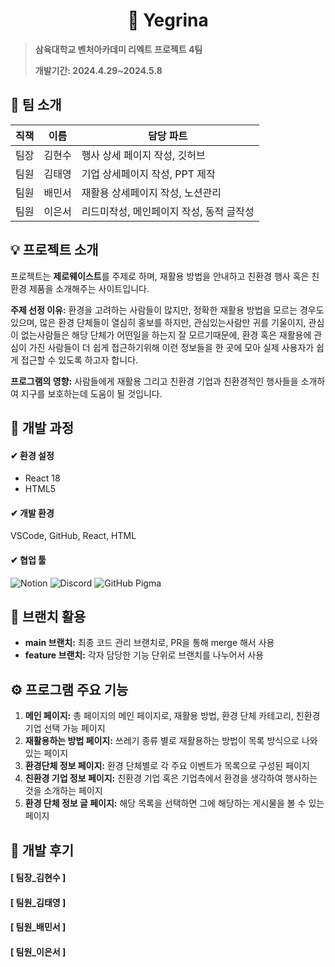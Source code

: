 <div align="center">
  <h1>🌄 Yegrina</h1>
</div>

> **삼육대학교 벤처아카데미 리엑트 프로젝트 4팀**
>
> **개발기간: 2024.4.29~2024.5.8**

## 🙌 팀 소개

| 직책 | 이름   | 담당 파트                     |
|------|--------|-------------------------------|
| 팀장 | 김현수 | 행사 상세 페이지 작성, 깃허브 |
| 팀원 | 김태영 | 기업 상세페이지 작성, PPT 제작 |
| 팀원 | 배민서 | 재활용 상세페이지 작성, 노션관리 |
| 팀원 | 이은서 | 리드미작성, 메인페이지 작성, 동적 글작성 |

## 💡 프로젝트 소개

프로젝트는 **제로웨이스트**를 주제로 하며, 재활용 방법을 안내하고 친환경 행사 혹은 친환경 제품을 소개해주는 사이트입니다.

**주제 선정 이유:** 환경을 고려하는 사람들이 많지만, 정확한 재활용 방법을 모르는 경우도 있으며, 많은 환경 단체들이 열심히 홍보를 하지만, 관심있는사람만 귀를 기울이지, 관심이 없는사람들은 해당 단체가 어떤일을 하는지 잘 모르기때문에, 환경 혹은 재활용에 관심이 가진 사람들이 더 쉽게 접근하기위해 이런 정보들을 한 곳에 모아 실제 사용자가 쉽게 접근할 수 있도록 하고자 합니다.

**프로그램의 영향:** 사람들에게 재활용 그리고 친환경 기업과 친환경적인 행사들을 소개하여 지구를 보호하는데 도움이 될 것입니다.

## 🔎 개발 과정

#### ✔ 환경 설정
- React 18
- HTML5

#### ✔ 개발 환경
VSCode, GitHub, React, HTML

#### ✔ 협업 툴
![Notion](https://img.shields.io/badge/notion-FCBFBD?style=for-the-badge&logo=notion&logoColor=white)
![Discord](https://img.shields.io/badge/discord-9999FF?style=for-the-badge&logo=discord&logoColor=black)
![GitHub](https://img.shields.io/badge/GitHub-FECC00?style=for-the-badge&logo=GitHub&logoColor=white)
Pigma

## 📌 브랜치 활용

- **main 브랜치:** 최종 코드 관리 브랜치로, PR을 통해 merge 해서 사용
- **feature 브랜치:** 각자 담당한 기능 단위로 브랜치를 나누어서 사용

## ⚙ 프로그램 주요 기능

1. **메인 페이지:** 총 페이지의 메인 페이지로, 재활용 방법, 환경 단체 카테고리, 친환경 기업 선택 가능 페이지
2. **재활용하는 방법 페이지:** 쓰레기 종류 별로 재활용하는 방법이 목록 방식으로 나와있는 페이지
3. **환경단체 정보 페이지:** 환경 단체별로 각 주요 이벤트가 목록으로 구성된 페이지
4. **친환경 기업 정보 페이지:** 친환경 기업 혹은 기업측에서 환경을 생각하여 행사하는 것을 소개하는 페이지
5. **환경 단체 정보 글 페이지:** 해당 목록을 선택하면 그에 해당하는 게시물을 볼 수 있는 페이지

## 🙏 개발 후기
#### [ 팀장_김현수 ]

#### [ 팀원_김태영 ]

#### [ 팀원_배민서 ]

#### [ 팀원_이은서 ]